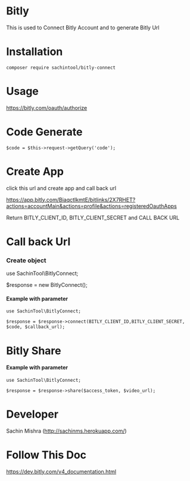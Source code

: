 # Bitly
This is used to Connect Bitly Account and to generate Bitly Url

# Installation
```
composer require sachintool/bitly-connect
```

# Usage

https://bitly.com/oauth/authorize

# Code Generate
```
$code = $this->request->getQuery('code');
```
# Create App

click this url and create app and call back url

https://app.bitly.com/BiaqctIkmtE/bitlinks/2X7RHET?actions=accountMain&actions=profile&actions=registeredOauthApps

Return BITLY_CLIENT_ID, BITLY_CLIENT_SECRET and CALL BACK URL

# Call back Url


### Create object

use SachinTool\BitlyConnect;

$response = new BitlyConnect();

#### Example with parameter
```
use SachinTool\BitlyConnect;

$response = $response->connect(BITLY_CLIENT_ID,BITLY_CLIENT_SECRET, $code, $callback_url);
```


# Bitly Share

#### Example with parameter
```
use SachinTool\BitlyConnect;

$response = $response->share($access_token, $video_url);
```


# Developer
Sachin Mishra (http://sachinms.herokuapp.com/) 

# Follow This Doc
https://dev.bitly.com/v4_documentation.html
